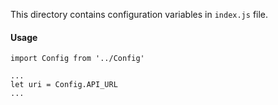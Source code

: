 This directory contains configuration variables in `index.js` file.

#### Usage
```
import Config from '../Config'

...
let uri = Config.API_URL
...

```
